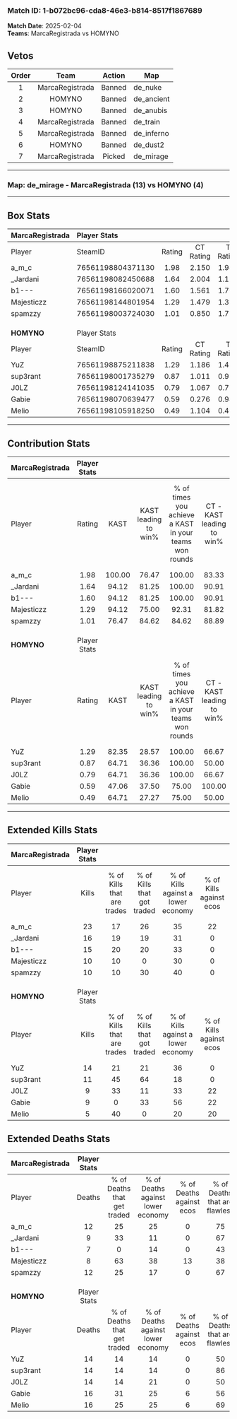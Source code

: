 ### Match ID: 1-b072bc96-cda8-46e3-b814-8517f1867689  
**Match Date**: 2025-02-04  
**Teams**: MarcaRegistrada vs HOMYNO  

## Vetos  

| Order | Team | Action | Map |
| :---: | :--: | :----: | --- |
| 1 | MarcaRegistrada | Banned | de_nuke |
| 2 | HOMYNO | Banned | de_ancient |
| 3 | HOMYNO | Banned | de_anubis |
| 4 | MarcaRegistrada | Banned | de_train |
| 5 | MarcaRegistrada | Banned | de_inferno |
| 6 | HOMYNO | Banned | de_dust2 |
| 7 | MarcaRegistrada | Picked | de_mirage |

---  

### **Map**: de_mirage - MarcaRegistrada (13) vs HOMYNO (4)  
---  

## Box Stats  

| **MarcaRegistrada** | Player Stats      |        |           |          |        |       |       |         |        |      |     |
| :- | :- | :-: | :-: | :-: | :-: | :-: | :-: | :-: | :-: | :-: | :-: |
| Player              | SteamID           | Rating | CT Rating | T Rating |  KAST  |  ADR  | Kills | Assists | Deaths | K/D  | HS% |
| a_m_c               | 76561198804371130 |  1.98  |   2.150   |  1.946   | 100.00 | 111.8 |  23   |    7    |   12   | 1.92 | 34  |
| _Jardani            | 76561198082450688 |  1.64  |   2.004   |  1.110   | 94.12  | 102.4 |  16   |    6    |   9    | 1.78 | 31  |
| b1---               | 76561198166020071 |  1.60  |   1.561   |  1.702   | 94.12  | 91.6  |  15   |    3    |   7    | 2.14 | 40  |
| Majesticzz          | 76561198144801954 |  1.29  |   1.479   |  1.367   | 94.12  | 73.8  |  10   |    8    |   8    | 1.25 | 60  |
| spamzzy             | 76561198003724030 |  1.01  |   0.850   |  1.754   | 76.47  | 66.8  |  10   |    8    |   12   | 0.83 | 30  |
|                     |                   |        |           |          |        |       |       |         |        |      |     |
|                     |                   |        |           |          |        |       |       |         |        |      |     |
|                     |                   |        |           |          |        |       |       |         |        |      |     |
| **HOMYNO**          | Player Stats      |        |           |          |        |       |       |         |        |      |     |
| Player              | SteamID           | Rating | CT Rating | T Rating |  KAST  |  ADR  | Kills | Assists | Deaths | K/D  | HS% |
| YuZ                 | 76561198875211838 |  1.29  |   1.186   |  1.422   | 82.35  | 101.5 |  14   |    5    |   14   | 1.00 | 42  |
| sup3rant            | 76561198001735279 |  0.87  |   1.011   |  0.910   | 64.71  | 62.4  |  11   |    3    |   14   | 0.79 | 54  |
| J0LZ                | 76561198124141035 |  0.79  |   1.067   |  0.764   | 64.71  | 67.8  |   9   |    3    |   14   | 0.64 | 77  |
| Gabie               | 76561198070639477 |  0.59  |   0.276   |  0.942   | 47.06  | 67.7  |   9   |    2    |   16   | 0.56 | 100 |
| Melio               | 76561198105918250 |  0.49  |   1.104   |  0.408   | 64.71  | 49.8  |   5   |    7    |   16   | 0.31 | 60  |
---  

## Contribution Stats  

| **MarcaRegistrada** | Player Stats |        |                      |                                                        |                           |                                                             |                          |                                                            |
| :- | :-: | :-: | :-: | :-: | :-: | :-: | :-: | :-: |
| Player              |    Rating    |  KAST  | KAST leading to win% | % of times you achieve a KAST in your teams won rounds | CT - KAST leading to win% | CT - % of times you achieve a KAST in your teams won rounds | T - KAST leading to win% | T - % of times you achieve a KAST in your teams won rounds |
| a_m_c               |     1.98     | 100.00 |        76.47         |                         100.00                         |           83.33           |                           100.00                            |          60.00           |                           100.00                           |
| _Jardani            |     1.64     | 94.12  |        81.25         |                         100.00                         |           90.91           |                           100.00                            |          60.00           |                           100.00                           |
| b1---               |     1.60     | 94.12  |        81.25         |                         100.00                         |           90.91           |                           100.00                            |          60.00           |                           100.00                           |
| Majesticzz          |     1.29     | 94.12  |        75.00         |                         92.31                          |           81.82           |                            90.00                            |          60.00           |                           100.00                           |
| spamzzy             |     1.01     | 76.47  |        84.62         |                         84.62                          |           88.89           |                            80.00                            |          75.00           |                           100.00                           |
|                     |              |        |                      |                                                        |                           |                                                             |                          |                                                            |
|                     |              |        |                      |                                                        |                           |                                                             |                          |                                                            |
|                     |              |        |                      |                                                        |                           |                                                             |                          |                                                            |
| **HOMYNO**          | Player Stats |        |                      |                                                        |                           |                                                             |                          |                                                            |
| Player              |    Rating    |  KAST  | KAST leading to win% | % of times you achieve a KAST in your teams won rounds | CT - KAST leading to win% | CT - % of times you achieve a KAST in your teams won rounds | T - KAST leading to win% | T - % of times you achieve a KAST in your teams won rounds |
| YuZ                 |     1.29     | 82.35  |        28.57         |                         100.00                         |           66.67           |                           100.00                            |          18.18           |                           100.00                           |
| sup3rant            |     0.87     | 64.71  |        36.36         |                         100.00                         |           50.00           |                           100.00                            |          28.57           |                           100.00                           |
| J0LZ                |     0.79     | 64.71  |        36.36         |                         100.00                         |           66.67           |                           100.00                            |          25.00           |                           100.00                           |
| Gabie               |     0.59     | 47.06  |        37.50         |                         75.00                          |          100.00           |                            50.00                            |          28.57           |                           100.00                           |
| Melio               |     0.49     | 64.71  |        27.27         |                         75.00                          |           50.00           |                           100.00                            |          14.29           |                           50.00                            |
---  

## Extended Kills Stats  

| **MarcaRegistrada** | Player Stats |                            |                            |                                    |                         |                              |                                 |                                       |                    |           |
| :- | :-: | :-: | :-: | :-: | :-: | :-: | :-: | :-: | :-: | :-: |
| Player              |    Kills     | % of Kills that are trades | % of Kills that got traded | % of Kills against a lower economy | % of Kills against ecos | % of Kills that are flawless | % of Kills that are close duels | % of Kills that are assisted by flash | Pistol Round Kills | AWP Kills |
| a_m_c               |      23      |             17             |             26             |                 35                 |           22            |              65              |                9                |                   9                   |         4          |     6     |
| _Jardani            |      16      |             19             |             19             |                 31                 |            0            |              75              |                6                |                  19                   |         1          |     0     |
| b1---               |      15      |             20             |             20             |                 33                 |            0            |              53              |                0                |                   0                   |         2          |     0     |
| Majesticzz          |      10      |             10             |             0              |                 30                 |            0            |              50              |               30                |                   0                   |         1          |     0     |
| spamzzy             |      10      |             10             |             30             |                 40                 |            0            |              60              |               10                |                   0                   |         0          |     0     |
|                     |              |                            |                            |                                    |                         |                              |                                 |                                       |                    |           |
|                     |              |                            |                            |                                    |                         |                              |                                 |                                       |                    |           |
|                     |              |                            |                            |                                    |                         |                              |                                 |                                       |                    |           |
| **HOMYNO**          | Player Stats |                            |                            |                                    |                         |                              |                                 |                                       |                    |           |
| Player              |    Kills     | % of Kills that are trades | % of Kills that got traded | % of Kills against a lower economy | % of Kills against ecos | % of Kills that are flawless | % of Kills that are close duels | % of Kills that are assisted by flash | Pistol Round Kills | AWP Kills |
| YuZ                 |      14      |             21             |             21             |                 36                 |            0            |              64              |               14                |                   0                   |         4          |     0     |
| sup3rant            |      11      |             45             |             64             |                 18                 |            0            |              73              |                0                |                   9                   |         1          |     0     |
| J0LZ                |      9       |             33             |             11             |                 33                 |           22            |              44              |                0                |                   0                   |         1          |     1     |
| Gabie               |      9       |             0              |             33             |                 56                 |           22            |              78              |               11                |                   0                   |         0          |     0     |
| Melio               |      5       |             40             |             0              |                 20                 |           20            |              20              |                0                |                   0                   |         0          |     0     |
## Extended Deaths Stats  

| **MarcaRegistrada** | Player Stats |                             |                                   |                          |                               |                            |                           |               |
| :- | :-: | :-: | :-: | :-: | :-: | :-: | :-: | :-: |
| Player              |    Deaths    | % of Deaths that get traded | % of Deaths against lower economy | % of Deaths against ecos | % of Deaths that are flawless | % of Deaths that are close | % of Deaths while blinded | Deaths to AWP |
| a_m_c               |      12      |             25              |                25                 |            0             |              75               |             0              |             8             |       0       |
| _Jardani            |      9       |             33              |                11                 |            0             |              67               |             11             |             0             |       0       |
| b1---               |      7       |              0              |                14                 |            0             |              43               |             14             |             0             |       0       |
| Majesticzz          |      8       |             63              |                38                 |            13            |              38               |             13             |             0             |       0       |
| spamzzy             |      12      |             25              |                17                 |            0             |              67               |             0              |             0             |       1       |
|                     |              |                             |                                   |                          |                               |                            |                           |               |
|                     |              |                             |                                   |                          |                               |                            |                           |               |
|                     |              |                             |                                   |                          |                               |                            |                           |               |
| **HOMYNO**          | Player Stats |                             |                                   |                          |                               |                            |                           |               |
| Player              |    Deaths    | % of Deaths that get traded | % of Deaths against lower economy | % of Deaths against ecos | % of Deaths that are flawless | % of Deaths that are close | % of Deaths while blinded | Deaths to AWP |
| YuZ                 |      14      |             14              |                14                 |            0             |              50               |             21             |             0             |       3       |
| sup3rant            |      14      |             14              |                14                 |            0             |              86               |             7              |            14             |       0       |
| J0LZ                |      14      |             14              |                21                 |            0             |              50               |             14             |             0             |       1       |
| Gabie               |      16      |             31              |                25                 |            6             |              56               |             6              |            13             |       1       |
| Melio               |      16      |             25              |                25                 |            6             |              69               |             0              |             6             |       1       |
